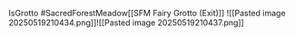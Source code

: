IsGrotto  #SacredForestMeadow[[SFM Fairy Grotto (Exit)]]
![[Pasted image 20250519210434.png]]![[Pasted image 20250519210437.png]]